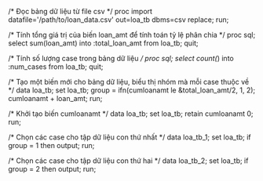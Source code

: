 /* Đọc bảng dữ liệu từ file csv */
proc import datafile='/path/to/loan_data.csv'
            out=loa_tb
            dbms=csv replace;
run;

/* Tính tổng giá trị của biến loan_amt để tính toán tỷ lệ phân chia */
proc sql;
   select sum(loan_amt) into :total_loan_amt from loa_tb;
quit;

/* Tính số lượng case trong bảng dữ liệu */
proc sql;
   select count(*) into :num_cases from loa_tb;
quit;

/* Tạo một biến mới cho bảng dữ liệu, biểu thị nhóm mà mỗi case thuộc về */
data loa_tb;
   set loa_tb;
   group = ifn(cumloanamt le &total_loan_amt/2, 1, 2);
   cumloanamt + loan_amt;
run;

/* Khởi tạo biến cumloanamt */
data loa_tb;
   set loa_tb;
   retain cumloanamt 0;
run;

/* Chọn các case cho tập dữ liệu con thứ nhất */
data loa_tb_1;
   set loa_tb;
   if group = 1 then output;
run;

/* Chọn các case cho tập dữ liệu con thứ hai */
data loa_tb_2;
   set loa_tb;
   if group = 2 then output;
run;
